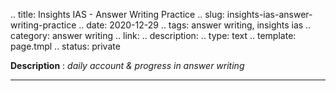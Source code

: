 .. title: Insights IAS - Answer Writing Practice
.. slug: insights-ias-answer-writing-practice
.. date: 2020-12-29
.. tags: answer writing, insights ias
.. category: answer writing
.. link: 
.. description: 
.. type: text
.. template: page.tmpl
.. status: private

**Description** : *daily account & progress in answer writing*

***
<!-- TEASER_END -->